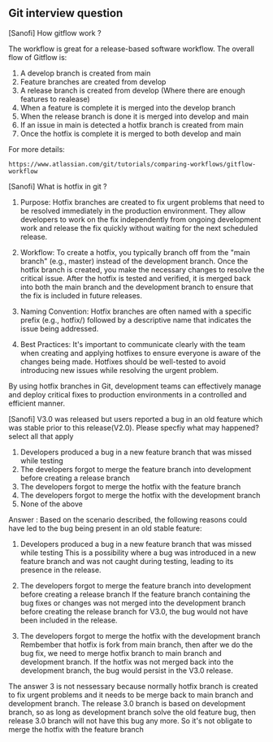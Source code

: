 ## Git interview question

[Sanofi] How gitflow work ?

The workflow is great for a release-based software workflow. The overall flow of Gitflow is:

1. A develop branch is created from main
2. Feature branches are created from develop
3. A release branch is created from develop (Where there are enough features to realease)
4. When a feature is complete it is merged into the develop branch
5. When the release branch is done it is merged into develop and main
6. If an issue in main is detected a hotfix branch is created from main
7. Once the hotfix is complete it is merged to both develop and main

For more details:
```
https://www.atlassian.com/git/tutorials/comparing-workflows/gitflow-workflow
```

[Sanofi] What is hotfix in git ?

1. Purpose:
Hotfix branches are created to fix urgent problems that need to be resolved immediately in the production environment.
They allow developers to work on the fix independently from ongoing development work and release the fix quickly without waiting for the next scheduled release.

2. Workflow:
To create a hotfix, you typically branch off from the "main branch" (e.g., master) instead of the development branch.
Once the hotfix branch is created, you make the necessary changes to resolve the critical issue.
After the hotfix is tested and verified, it is merged back into both the main branch and the development branch to ensure that the fix is included in future releases.

3. Naming Convention:
Hotfix branches are often named with a specific prefix (e.g., hotfix/) followed by a descriptive name that indicates the issue being addressed.

4. Best Practices:
It's important to communicate clearly with the team when creating and applying hotfixes to ensure everyone is aware of the changes being made.
Hotfixes should be well-tested to avoid introducing new issues while resolving the urgent problem.

By using hotfix branches in Git, development teams can effectively manage and deploy critical fixes to production environments in a controlled and efficient manner.


[Sanofi] V3.0 was released but users reported a bug in an old feature which was stable prior to this release(V2.0). Please specfiy what may happened? select all that apply

1. Developers produced a bug in a new feature branch that was missed while testing
2. The developers forgot to merge the feature branch into development before creating a release branch
3. The developers forgot to merge the hotfix with the feature branch
4. The developers forgot to merge the hotfix with the development branch
5. None of the above

Answer :
Based on the scenario described, the following reasons could have led to the bug being present in an old stable feature:

1. Developers produced a bug in a new feature branch that was missed while testing
This is a possibility where a bug was introduced in a new feature branch and was not caught during testing, leading to its presence in the release.

2. The developers forgot to merge the feature branch into development before creating a release branch
If the feature branch containing the bug fixes or changes was not merged into the development branch before creating the release branch for V3.0, the bug would not have been included in the release.

4. The developers forgot to merge the hotfix with the development branch
Rembember that hotfix is fork from main branch, then after we do the bug fix, we need to merge hotfix branch to main branch and development branch. If the hotfix was not merged back into the development branch, the bug would persist in the V3.0 release.

The answer 3 is not nessessary because normally hotfix branch is created to fix urgent problems and it needs to be merge back to main branch and development branch. The release 3.0 branch is based on development branch, so as long as development branch solve the old feature bug, then release 3.0 branch will not have this bug any more. So it's not obligate to merge the hotfix with the feature branch 

